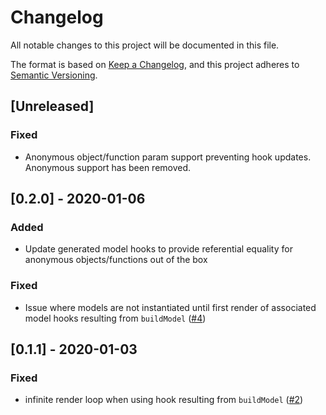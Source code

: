 # Changelog

All notable changes to this project will be documented in this file.

The format is based on [Keep a Changelog](https://keepachangelog.com/en/1.0.0/),
and this project adheres to [Semantic Versioning](https://semver.org/spec/v2.0.0.html).

## [Unreleased]

### Fixed
- Anonymous object/function param support preventing hook updates. Anonymous support has been removed.

## [0.2.0] - 2020-01-06

### Added
- Update generated model hooks to provide referential equality for anonymous objects/functions out of the box

### Fixed
- Issue where models are not instantiated until first render of associated model hooks resulting from `buildModel` ([#4](https://github.com/JBKLabs/react-models/issues/4))

## [0.1.1] - 2020-01-03

### Fixed
- infinite render loop when using hook resulting from `buildModel` ([#2](https://github.com/JBKLabs/react-models/issues/2))